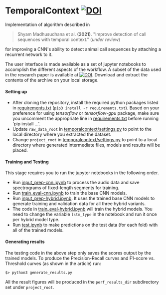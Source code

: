 # TemporalContext [![DOI](https://zenodo.org/badge/DOI/10.5281/zenodo.4661549.svg)](https://doi.org/10.5281/zenodo.4661549)
Implementation of algorithm described in

> Shyam Madhusudhana et al. **(2021)**. "Improve detection of call sequences with temporal context." (_under review_)

for improving a CNN's ability to detect animal call sequences by attaching a recurrent network to it.

The user interface is made available as a set of jupyter notebooks to accomplish the different aspects of the workflow. A subset of the data used in the research paper is available at [![DOI](https://zenodo.org/badge/DOI/10.5281/zenodo.4661494.svg)](https://doi.org/10.5281/zenodo.4661494). Download and extract the contents of the archive on your local storage.

#### Setting up

* After cloning the repository, install the required python packages listed in [requirements.txt](requirements.txt) (`pip3 install -r requirements.txt`). Based on your preference for using _tensorflow_ or _tensorflow-gpu_ package, make sure you uncomment the appropriate line in [requirements.txt](requirements.txt) before running 'pip install ...'.
* Update `raw_data_root` in [temporalcontext/settings.py](temporalcontext/settings.py) to point to the local directory where you extracted the dataset.
* Change `project_root` in [temporalcontext/settings.py](temporalcontext/settings.py) to point to a local directory where generated intermediate files, models and results will be placed.

#### Training and Testing 

This stage requires you to run the jupyter notebooks in the following order.

* Run [input_prep-cnn.ipynb](input_prep-cnn.ipynb) to process the audio data and save spectrograms of fixed-length segments for training.
* Run [train_eval-cnn.ipynb](train_eval-cnn.ipynb) to train the base CNN models.
* Run [input_prep-hybrid.ipynb](input_prep-hybrid.ipynb). It uses the trained base CNN models to generate training and validation data for all three hybrid variants.
* The code in [train_eval-hybrid.ipynb](train_eval-hybrid.ipynb) will train the hybrid models. You need to change the variable `lstm_type` in the notebook and run it once per hybrid model type.
* Run [test.ipynb]() to make predictions on the test data (for each fold) with all of the trained models.

#### Generating results

The testing code in the above step only saves the scores output by the trained models. To produce the Precision-Recall curves and F1-score vs. Threshold curves (as shown in the article) run:
```shell
$> python3 generate_results.py
```
All the result figures will be produced in the `perf_results_dir` subdirectory set under `project_root`.
